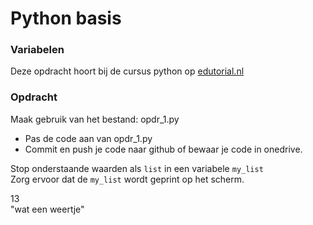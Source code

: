 # Python basis

### Variabelen
Deze opdracht hoort bij de cursus python op [edutorial.nl](https://www.edutorial.nl/course/python)

### Opdracht
Maak gebruik van het bestand: opdr_1.py
* Pas de code aan van opdr_1.py
* Commit en push je code naar github of bewaar je code in onedrive.

Stop onderstaande waarden als `list` in een variabele `my_list`  
Zorg ervoor dat de `my_list` wordt geprint op het scherm.

13  
"wat een weertje" 




